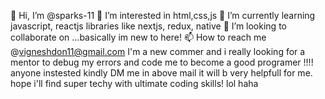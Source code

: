 
👋 Hi, I’m @sparks-11
👀 I’m interested in html,css,js
🌱 I’m currently learning javascript, reactjs libraries like nextjs, redux, native
💞️ I’m looking to collaborate on ...basically im new to here!
📫 How to reach me @vigneshdon11@gmail.com
I'm a new commer and i really looking for a mentor to debug my errors and code me to become a good programer !!!!
anyone instested kindly DM me in above mail it will b very helpfull for me.
hope i'll find super techy with ultimate coding skills! lol haha
